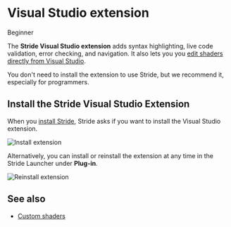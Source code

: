 # Visual Studio extension

<span class="badge text-bg-primary">Beginner</span>

The **Stride Visual Studio extension** adds syntax highlighting, live code validation, error checking, and navigation. It also lets you you [edit shaders directly from Visual Studio](../graphics/effects-and-shaders/custom-shaders.md).

You don't need to install the extension to use Stride, but we recommend it, especially for programmers.

## Install the Stride Visual Studio Extension

When you [install Stride](install-stride.md), Stride asks if you want to install the Visual Studio extension.

![Install extension](media/install-VS-plug-in-prompt.png)

Alternatively, you can install or reinstall the extension at any time in the Stride Launcher under **Plug-in**.

![Reinstall extension](media/reinstall-extension.png)

## See also

* [Custom shaders](../graphics/effects-and-shaders/custom-shaders.md)